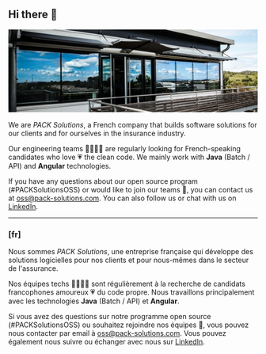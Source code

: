 ## Hi there 👋

![PACK Solutions headquarters](pack-solutions-headquarters.jpg)

We are _PACK Solutions_, a French company that builds software solutions for our clients and for ourselves in the insurance industry.

Our engineering teams 👨‍💻👩‍💻 are regularly looking for French-speaking candidates who love 💗 the clean code. We mainly work with **Java** (Batch / API) and **Angular** technologies.

If you have any questions about our open source program (#PACKSolutionsOSS) or would like to join our teams 💪, you can contact us at oss@pack-solutions.com. You can also follow us or chat with us on [LinkedIn](https://www.linkedin.com/company/packsolutions/).

---

### [fr]

Nous sommes _PACK Solutions_, une entreprise française qui développe des solutions logicielles pour nos clients et pour nous-mêmes dans le secteur de l'assurance.

Nos équipes techs 👨‍💻👩‍💻 sont régulièrement à la recherche de candidats francophones amoureux 💗 du code propre. Nous travaillons principalement avec les technologies **Java** (Batch / API) et **Angular**.

Si vous avez des questions sur notre programme open source (#PACKSolutionsOSS) ou souhaitez rejoindre nos équipes 💪, vous pouvez nous contacter par email à oss@pack-solutions.com. Vous pouvez également nous suivre ou échanger avec nous sur [LinkedIn](https://www.linkedin.com/company/packsolutions/).
